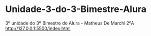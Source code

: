 # Unidade-3-do-3-Bimestre-Alura
3º unidade do 3º Bimestre do Alura - Matheus De Marchi 2ºA
http://127.0.0.1:5500/index.html
